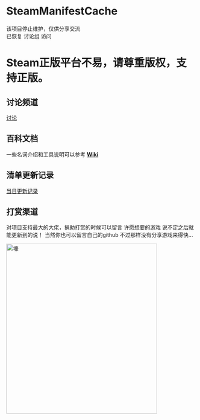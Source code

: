 # SteamManifestCache
该项目停止维护，仅供分享交流  
已恢复 讨论组 访问

# Steam正版平台不易，请尊重版权，支持正版。 

## 讨论频道
[讨论](https://github.com/pjy612/SteamManifestCache/discussions)
## 百科文档
一些名词介绍和工具说明可以参考 **[Wiki](https://github.com/pjy612/SteamManifestCache/wiki)**

## 清单更新记录
[当日更新记录](https://github.com/pjy612/SteamManifestCache/discussions/574)

## 打赏渠道
对项目支持最大的大佬，捐助打赏的时候可以留言 许愿想要的游戏 说不定之后就能更新到的说！ 
当然你也可以留言自己的github 不过那样没有分享游戏来得快...

<img src="https://github.com/pjy612/SteamManifestCache/assets/4072526/ddc33557-6756-4024-a44a-132d809ed03d" alt="壕" width="400" height="450">  



<!--
<div align="center">
![SteamManifestCache](https://socialify.git.ci/pjy612/SteamManifestCache/image?description=1&font=Inter&forks=1&language=1&owner=1&pattern=Plus&stargazers=1&theme=Auto)
![GitHub Repo Size](https://img.shields.io/github/repo-size/pjy612/SteamManifestCache?style=for-the-badge)
[![GitHub Release (with filter)](https://img.shields.io/github/v/release/pjy612/SteamManifestCache?style=for-the-badge)](https://github.com/pjy612/SteamManifestCache/releases/latest)
[![GitHub Downloads](https://img.shields.io/github/downloads/pjy612/SteamManifestCache/total?style=for-the-badge&color=violet)](https://github.com/pjy612/SteamManifestCache/releases)
</div>

# SteamManifestCache
Steam 清单缓存  
额外收录 游戏信息  
暂不包含 解锁密钥  
**如果感觉有用，麻烦动动小手给咱项目来个 star⭐ 吧**

# Steam正版平台不易，请尊重版权，支持正版。 

# 鸣谢列表
+ A佬 （外籍友人，提供了不少游戏资源信息，非常感谢
+ 月佬 （神壕，贡献了整个仓库 70-80% 的游戏
+ E佬  （分享了不少D加密游戏，虽然对库帮助不大，但是能玩游戏就有动力研究~
+ 苏佬 （分享了自己收集的 1k+ 账号，虽然失效的不少
+ C佬  （分享了自购的游戏
+ 香蕉（早期一起捞了不少密钥
+ [@wxy1343](https://github.com/wxy1343) （清单库先驱，提供了很多启发和思路
  
以上排名不分先后 为了避免被骚扰 所以用化名表示

## 免责声明
本仓库中所有内容仅供参考,因使用本仓库的任何内容造成的任何损失与本仓库作者和贡献者无关。

## 百科文档
一些名词介绍和工具说明可以参考 **[Wiki](https://github.com/pjy612/SteamManifestCache/wiki)**  

## 分支 和 Tag 说明
Branch Name is AppId  
Tag Name is Manifest FileName  

## 特别说明
由于是本地任务，所以一些获取不全的游戏可能是因为锁区

## Star 趋势图
[![Stargazers over time](https://starchart.cc/pjy612/SteamManifestCache.svg)](https://starchart.cc/pjy612/SteamManifestCache)
-->
